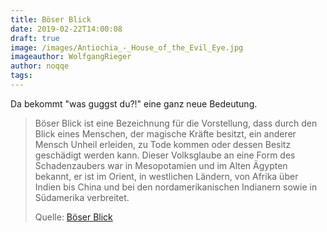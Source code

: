 ```yaml
---
title: Böser Blick
date: 2019-02-22T14:00:08
draft: true
image: /images/Antiochia_-_House_of_the_Evil_Eye.jpg
imageauthor: WolfgangRieger
author: noqqe
tags:
---
```


Da bekommt "was guggst du?!" eine ganz neue Bedeutung.

> Böser Blick ist eine Bezeichnung für die Vorstellung, dass durch den Blick
> eines Menschen, der magische Kräfte besitzt, ein anderer Mensch Unheil
> erleiden, zu Tode kommen oder dessen Besitz geschädigt werden kann. Dieser
> Volksglaube an eine Form des Schadenzaubers war in Mesopotamien und im Alten
> Ägypten bekannt, er ist im Orient, in westlichen Ländern, von Afrika über
> Indien bis China und bei den nordamerikanischen Indianern sowie in Südamerika
> verbreitet.
>
> Quelle: [Böser Blick](https://de.wikipedia.org/wiki/B%C3%B6ser_Blick)
